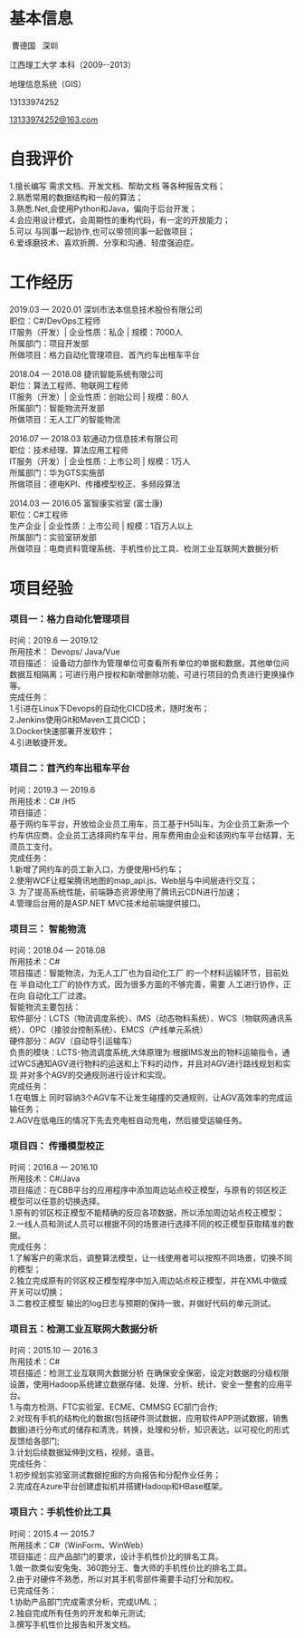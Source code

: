 # 基本信息 #

  曹德国    深圳
  
  江西理工大学 本科（2009--2013）
  
  地理信息系统（GIS）
  
  13133974252
  
  13133974252@163.com


# 自我评价 # 
1.擅长编写 需求文档、开发文档、帮助文档 等各种报告文档；  
2.熟悉常用的数据结构和一般的算法；  
3.熟悉.Net,会使用Python和Java，偏向于后台开发；  
4.会应用设计模式，会周期性的重构代码，有一定的开放能力；  
5.可以 与同事一起协作,也可以带领同事一起做项目；  
6.爱琢磨技术、喜欢折腾、分享和沟通、轻度强迫症。  


# 工作经历 #
2019.03 — 2020.01  深圳市法本信息技术股份有限公司  
职位：C#/DevOps工程师  
IT服务（开发）| 企业性质：私企 | 规模：7000人  
所属部门：项目开发部  
所做项目：格力自动化管理项目、首汽约车出租车平台  

2018.04 — 2018.08  捷讯智能系统有限公司  
职位：算法工程师、物联网工程师  
IT服务（开发）| 企业性质：创始公司 | 规模：80人  
所属部门：智能物流开发部  
所做项目：无人工厂的智能物流  

2016.07 — 2018.03  软通动力信息技术有限公司  
职位：技术经理、算法应用工程师  
IT服务（开发）| 企业性质：上市公司 | 规模：1万人  
所属部门：华为GTS实施部  
所做项目：德电KPI、传播模型校正、多频段算法  

2014.03 — 2016.05  富智康实验室 (富士康)  
职位：C#工程师  
生产企业 | 企业性质：上市公司 | 规模：1百万人以上  
所属部门：实验室研发部  
所做项目：电商资料管理系统、手机性价比工具、检测工业互联网大数据分析  


# 项目经验 #

### 项目一：格力自动化管理项目  
时间：2019.6 — 2019.12  
所用技术： Devops/ Java/Vue  
项目描述： 
设备动力部作为管理单位可查看所有单位的单据和数据，其他单位间数据互相隔离；可进行用户授权和新增删除功能，可进行项目的负责进行更换操作等。  
完成任务：  
1.引进在Linux下Devops的自动化CICD技术，随时发布；  
2.Jenkins使用Git和Maven工具CICD；  
3.Docker快速部署开发软件；  
4.引进敏捷开发。  

### 项目二：首汽约车出租车平台  
时间：2019.3 — 2019.6  
所用技术：C# /H5  
项目描述：  
基于网约车平台，开放给企业员工用车，员工基于H5叫车，为企业员工新添一个约车供应商，企业员工选择网约车平台，用车费用由企业和该网约车平台结算，无须员工支付。  
完成任务：  
1.新增了网约车的员工新入口，方便使用H5约车；  
2.使用WCF让框架腾讯地图的map_api.js、Web层与中间层进行交互；  
3. 为了提高系统性能，前端静态资源使用了腾讯云CDN进行加速；  
4.管理后台用的是ASP.NET MVC技术给前端提供接口。  

### 项目三： 智能物流 
时间：2018.04 — 2018.08  
所用技术：C#  
项目描述：智能物流，为无人工厂也为自动化工厂 的一个材料运输环节，目前处在 半自动化工厂的协作方式，因为很多方面的不够完善，需要 人工进行协作，正在向 自动化工厂过渡。  
智能物流主要包括：  
软件部分：LCTS（物流调度系统）、IMS（动态物料系统）、WCS（物联网通讯系统）、OPC（接驳台控制系统）、EMCS（产线单元系统）  
硬件部分：AGV（自动导引运输车）  
负责的模块：LCTS-物流调度系统,大体原理为:根据IMS发出的物料运输指令，通过WCS通知AGV进行物料的运送和上下料的动作，并且对AGV进行路线规划和实现 并对多个AGV的交通规则进行设计和实现。  
完成任务：  
1.在电镀上 同时容纳3个AGV车不让发生碰撞的交通规则，让AGV高效率的完成运输任务；  
2.AGV在低电压的情况下先去充电桩自动充电，然后接受运输任务。  

### 项目四： 传播模型校正  
时间：2016.8 — 2016.10  
所用技术：C#/Java  
项目描述：在CBB平台的应用程序中添加周边站点校正模型，与原有的邻区校正模型可以任意的切换选择。  
1.原有的邻区校正模型不能精确的反应各项数据，所以添加周边站点校正模型；  
2.一线人员和测试人员可以根据不同的场景进行选择不同的校正模型获取精准的数据。  
完成任务：  
1.了解客户的需求后，调整算法模型，让一线使用者可以按照不同场景，切换不同的模型；    
2.独立完成原有的邻区校正模型程序中加入周边站点校正模型，并在XML中做成开关可以切换；  
3.二套校正模型 输出的log日志与预期的保持一致，并做好代码的单元测试。  

### 项目五：检测工业互联网大数据分析  
时间：2015.10 — 2016.3  
所用技术：C#  
项目描述：检测工业互联网大数据分析 在确保安全保密，设定对数据的分级权限设置，使用Hadoop系统建立数据存储、处理、分析、统计、安全一整套的应用平台。  
1.与南方检测、FTC实验室、ECME、CMMSG EC部门合作;    
2.对现有手机的结构化的数据(包括硬件测试数据，应用软件APP测试数据，销售数据)进行分布式的储存和清洗，转换，处理和分析，知识表达，以可视化的形式反馈给各部门;  
3.计划后续数据延伸到文档，视频，语音。  
完成任务：   
1.初步规划实验室测试数据挖掘的方向报告和分配作业任务；  
2.完成在Azure平台创建虚拟机并搭建Hadoop和HBase框架。

### 项目六：手机性价比工具  
时间：2015.4 — 2015.7  
所用技术：C#（WinForm、WinWeb）  
项目描述：应产品部门的要求，设计手机性价比的排名工具。  
1.做一款类似安兔兔、360跑分王、鲁大师的手机性价比的排名工具。  
2.由于对硬件不熟悉，所以对其手机零部件需要手动打分和加权。  
已完成任务：  
1.协助产品部门完成需求分析，完成UML；  
2.独自完成所有任务的开发和单元测试;  
3.撰写手机性价比报告和开发文档。  
